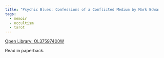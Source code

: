 ```yaml
---
title: "Psychic Blues: Confessions of a Conflicted Medium by Mark Edward"
tags:
  - memoir
  - occultism
  - tarot
---
```

[Open Library: OL37597400W](https://openlibrary.org/works/OL37597400W/Psychic_Blues)

Read in paperback.